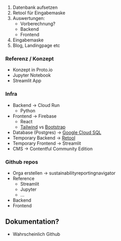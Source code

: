 1) Datenbank aufsetzen
2) Retool für Eingabemaske
3) Auswertungen:
	- Vorberechnung?
	- Backend
	- Frontend
4) Eingabemaske
5) Blog, Landingpage etc



### Referenz / Konzept
- Konzept in Proto.io
- Jupyter Notebook
- Streamlit App
### Infra
- Backend -> Cloud Run
	- Python
- Frontend -> Firebase
	- React
	- [Tailwind](https://tailwindcss.com/) vs [Bootstrap](https://getbootstrap.com/)
- Database (Postgres) -> [Google Cloud SQL](https://console.cloud.google.com/sql/instances/srn-prod/users?project=srn-prod)
- Temporary Backend -> [Retool](https://srnavigator.retool.com/)
- Temporary Frontend -> Streamlit
- CMS -> Contentful Community Edition
### Github repos
- Orga erstellen -> sustainabilityreportingnavigator
- Reference
	- Streamlit
	- Jupyter
	- ...
- Backend
- Frontend
## Dokumentation?
- Wahrscheinlich Github